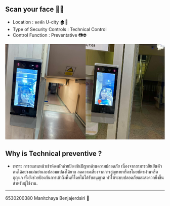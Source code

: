 <style>
  .row {
    display: flex; /* ใช้ Flexbox เพื่อจัดแถว */
    justify-content: center; /* จัดระยะห่างระหว่างรูป */
  }
  img {
    height: 300px; /* กำหนดความสูงของรูป */
  }
</style>

## Scan your face 👱‍♀️
 - Location : หอพัก U-city 🏠🚪
 - Type of Security Controls : Technical Control
 - Control Function : Preventative 📷⛔️


<div class="container">
  <div class="row">
    <div id="img01">
      <img src="images/security/scanface.jpg" alt="Scanning Face for Security">
    </div>
    <div id="img02">
      <img src="images/security/me.jpg" alt="Scanning Face for Security">
    </div>
  </div>
</div>

## Why is Technical preventive ?
- เพราะ การสแกนหน้าเข้าห้องพักช่วยป้องกันปัญหาด้านความปลอดภัย เนื่องจากสามารถยืนยันตัวตนได้อย่างแม่นยำและปลอมแปลงได้ยาก ลดความเสี่ยงจากการสูญหายหรือขโมยบัตรผ่านหรือกุญแจ ทั้งยังช่วยป้องกันการเข้าถึงพื้นที่โดยไม่ได้รับอนุญาต ทำให้ระบบปลอดภัยและสะดวกยิ่งขึ้นสำหรับผู้ใช้งาน.
  
---
6530200380 Manitchaya Benjajerdsiri 🤍
